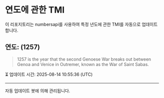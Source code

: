 
# 연도에 관한 TMI

이 리포지토리는 numbersapi를 사용하여 특정 년도에 관한 TMI를 자동으로 업데이트합니다.

## 연도: (1257)
> 1257 is the year that the second Genoese War breaks out between Genoa and Venice in Outremer, known as the War of Saint Sabas.

⏳ 업데이트 시간: 2025-08-14 10:55:36 (UTC)

---
자동 업데이트 봇에 의해 관리됩니다.
